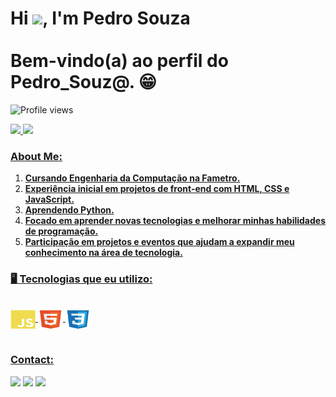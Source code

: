 <h1 align="left">Hi <img src="https://raw.githubusercontent.com/kaueMarques/kaueMarques/master/hi.gif" height="30px">, I'm Pedro Souza
</br>
</br>
Bem-vindo(a) ao perfil do Pedro_Souz@. 😁
</h1>

<p align="left"> <img src="https://komarev.com/ghpvc/?username=PedroSouza09&color=blue" alt="Profile views" /> </p>


 <div>
   <a href="https://github.com/PedroSouza09">
   <img height="180em" src="https://github-readme-stats.vercel.app/api?username=PedroSouza09&show_icons=true&theme=tokyonight&include_all_commits=true&count_private=true"/>
   <img height="180em" src="https://github-readme-stats.vercel.app/api/top-langs/?username=PedroSouza09&layout=compact&langs_count=6&theme=tokyonight"/>
</div>

 <!--
- 📚 Atualmente estou estudando: 
- 📺 Gosto muito de jogar e assistir animes e séries.
-->

### About Me:

1. **Cursando Engenharia da Computação na Fametro.**
2. **Experiência inicial em projetos de front-end com HTML, CSS e JavaScript.**
3. **Aprendendo Python.**
4. **Focado em aprender novas tecnologias e melhorar minhas habilidades de programação.**
5. **Participação em projetos e eventos que ajudam a expandir meu conhecimento na área de tecnologia.**

<!-- Ferramentas e -->
### 🖥️ Tecnologias que eu utilizo:

<div style="display: inline_block"><br>
  <img align="center" alt="Js" height="30" width="40" src="https://raw.githubusercontent.com/devicons/devicon/master/icons/javascript/javascript-plain.svg">
  <img align="center" alt="HTML" height="30" width="40" src="https://raw.githubusercontent.com/devicons/devicon/master/icons/html5/html5-original.svg">
  <img align="center" alt="CSS" height="30" width="40" src="https://raw.githubusercontent.com/devicons/devicon/master/icons/css3/css3-original.svg">
</div>
 
<br>
 
### Contact:
 
<div> 
  <a href="https://www.linkedin.com/in/pedrofsouza" target="_blank"><img src="https://img.shields.io/badge/-LinkedIn-%230077B5?style=for-the-badge&logo=linkedin&logoColor=white" target="_blank"></a>
  <a href="https://www.instagram.com/pedro_souz09/" target="_blank"><img src="https://img.shields.io/badge/-Instagram-%23E4405F?style=for-the-badge&logo=instagram&logoColor=white" target="_blank"></a>
  <a href="https://www.youtube.com/@PHAS_05" target="_blank"><img src="https://img.shields.io/badge/YouTube-FF0000?style=for-the-badge&logo=youtube&logoColor=white" target="_blank"></a>
 
 <!--
  <a href="" target="_blank"><img src="https://img.shields.io/badge/Discord-7289DA?style=for-the-badge&logo=discord&logoColor=white" target="_blank"></a> 
  <a href = "mailto:"><img src="https://img.shields.io/badge/-Gmail-%23333?style=for-the-badge&logo=gmail&logoColor=white" target="_blank"></a>
 -->

</div>

<!--
### Hi there 👋
**PedroSouza09/PedroSouza09** is a ✨ _special_ ✨ repository because its `README.md` (this file) appears on your GitHub profile.

Here are some ideas to get you started:

- 🔭 I’m currently working on ...
- 🌱 I’m currently learning ...
- 👯 I’m looking to collaborate on ...
- 🤔 I’m looking for help with ...
- 💬 Ask me about ...
- 📫 How to reach me: ...
- 😄 Pronouns: ...
- ⚡ Fun fact: ...
-->
